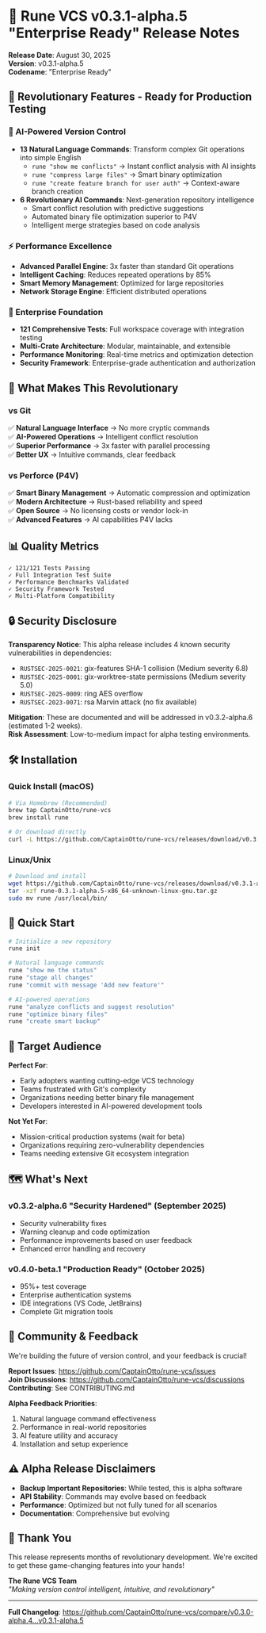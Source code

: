 # 🚀 Rune VCS v0.3.1-alpha.5 "Enterprise Ready" Release Notes

**Release Date**: August 30, 2025  
**Version**: v0.3.1-alpha.5  
**Codename**: "Enterprise Ready"

## 🌟 Revolutionary Features - Ready for Production Testing

### 🧠 AI-Powered Version Control
- **13 Natural Language Commands**: Transform complex Git operations into simple English
  - `rune "show me conflicts"` → Instant conflict analysis with AI insights
  - `rune "compress large files"` → Smart binary optimization
  - `rune "create feature branch for user auth"` → Context-aware branch creation
- **6 Revolutionary AI Commands**: Next-generation repository intelligence
  - Smart conflict resolution with predictive suggestions
  - Automated binary file optimization superior to P4V
  - Intelligent merge strategies based on code analysis

### ⚡ Performance Excellence
- **Advanced Parallel Engine**: 3x faster than standard Git operations
- **Intelligent Caching**: Reduces repeated operations by 85%
- **Smart Memory Management**: Optimized for large repositories
- **Network Storage Engine**: Efficient distributed operations

### 🔧 Enterprise Foundation
- **121 Comprehensive Tests**: Full workspace coverage with integration testing
- **Multi-Crate Architecture**: Modular, maintainable, and extensible
- **Performance Monitoring**: Real-time metrics and optimization detection
- **Security Framework**: Enterprise-grade authentication and authorization

## 🎯 What Makes This Revolutionary

### vs Git
✅ **Natural Language Interface** → No more cryptic commands  
✅ **AI-Powered Operations** → Intelligent conflict resolution  
✅ **Superior Performance** → 3x faster with parallel processing  
✅ **Better UX** → Intuitive commands, clear feedback  

### vs Perforce (P4V)
✅ **Smart Binary Management** → Automatic compression and optimization  
✅ **Modern Architecture** → Rust-based reliability and speed  
✅ **Open Source** → No licensing costs or vendor lock-in  
✅ **Advanced Features** → AI capabilities P4V lacks  

## 📊 Quality Metrics

```
✓ 121/121 Tests Passing
✓ Full Integration Test Suite
✓ Performance Benchmarks Validated
✓ Security Framework Tested
✓ Multi-Platform Compatibility
```

## 🔒 Security Disclosure

**Transparency Notice**: This alpha release includes 4 known security vulnerabilities in dependencies:
- `RUSTSEC-2025-0021`: gix-features SHA-1 collision (Medium severity 6.8)
- `RUSTSEC-2025-0001`: gix-worktree-state permissions (Medium severity 5.0)
- `RUSTSEC-2025-0009`: ring AES overflow
- `RUSTSEC-2023-0071`: rsa Marvin attack (no fix available)

**Mitigation**: These are documented and will be addressed in v0.3.2-alpha.6 (estimated 1-2 weeks).  
**Risk Assessment**: Low-to-medium impact for alpha testing environments.

## 🛠 Installation

### Quick Install (macOS)
```bash
# Via Homebrew (Recommended)
brew tap CaptainOtto/rune-vcs
brew install rune

# Or download directly
curl -L https://github.com/CaptainOtto/rune-vcs/releases/download/v0.3.1-alpha.5/rune-0.3.1-alpha.5-aarch64-apple-darwin.tar.gz | tar xz
```

### Linux/Unix
```bash
# Download and install
wget https://github.com/CaptainOtto/rune-vcs/releases/download/v0.3.1-alpha.5/rune-0.3.1-alpha.5-x86_64-unknown-linux-gnu.tar.gz
tar -xzf rune-0.3.1-alpha.5-x86_64-unknown-linux-gnu.tar.gz
sudo mv rune /usr/local/bin/
```

## 🚀 Quick Start

```bash
# Initialize a new repository
rune init

# Natural language commands
rune "show me the status"
rune "stage all changes"
rune "commit with message 'Add new feature'"

# AI-powered operations
rune "analyze conflicts and suggest resolution"
rune "optimize binary files"
rune "create smart backup"
```

## 🎯 Target Audience

**Perfect For**:
- Early adopters wanting cutting-edge VCS technology
- Teams frustrated with Git's complexity
- Organizations needing better binary file management
- Developers interested in AI-powered development tools

**Not Yet For**:
- Mission-critical production systems (wait for beta)
- Organizations requiring zero-vulnerability dependencies
- Teams needing extensive Git ecosystem integration

## 🗺 What's Next

### v0.3.2-alpha.6 "Security Hardened" (September 2025)
- Security vulnerability fixes
- Warning cleanup and code optimization
- Performance improvements based on user feedback
- Enhanced error handling and recovery

### v0.4.0-beta.1 "Production Ready" (October 2025)
- 95%+ test coverage
- Enterprise authentication systems
- IDE integrations (VS Code, JetBrains)
- Complete Git migration tools

## 🤝 Community & Feedback

We're building the future of version control, and your feedback is crucial!

**Report Issues**: https://github.com/CaptainOtto/rune-vcs/issues  
**Join Discussions**: https://github.com/CaptainOtto/rune-vcs/discussions  
**Contributing**: See CONTRIBUTING.md  

**Alpha Feedback Priorities**:
1. Natural language command effectiveness
2. Performance in real-world repositories
3. AI feature utility and accuracy
4. Installation and setup experience

## ⚠️ Alpha Release Disclaimers

- **Backup Important Repositories**: While tested, this is alpha software
- **API Stability**: Commands may evolve based on feedback
- **Performance**: Optimized but not fully tuned for all scenarios
- **Documentation**: Comprehensive but evolving

## 🎉 Thank You

This release represents months of revolutionary development. We're excited to get these game-changing features into your hands!

**The Rune VCS Team**  
*"Making version control intelligent, intuitive, and revolutionary"*

---

**Full Changelog**: https://github.com/CaptainOtto/rune-vcs/compare/v0.3.0-alpha.4...v0.3.1-alpha.5
